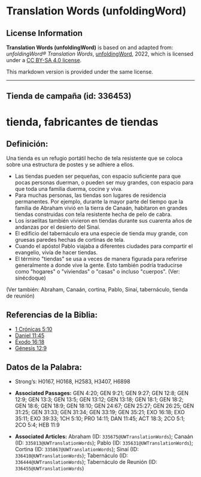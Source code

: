 # Translation Words (unfoldingWord)

## License Information

**Translation Words (unfoldingWord)** is based on and adapted from: _unfoldingWord® Translation Words_, [unfoldingWord](https://unfoldingword.org/utw), 2022, which is licensed under a [CC BY-SA 4.0 license](https://creativecommons.org/licenses/by-sa/4.0/legalcode.en).

This markdown version is provided under the same license.



--------------------------------

## Tienda de campaña (id: 336453)

tienda, fabricantes de tiendas
==============================

Definición:
-----------

Una tienda es un refugio portátil hecho de tela resistente que se coloca sobre una estructura de postes y se adhiere a ellos.

* Las tiendas pueden ser pequeñas, con espacio suficiente para que pocas personas duerman, o pueden ser muy grandes, con espacio para que toda una familia duerma, cocine y viva.
* Para muchas personas, las tiendas son lugares de residencia permanentes. Por ejemplo, durante la mayor parte del tiempo que la familia de Abraham vivió en la tierra de Canaán, habitaron en grandes tiendas construidas con tela resistente hecha de pelo de cabra.
* Los israelitas también vivieron en tiendas durante sus cuarenta años de andanzas por el desierto del Sinaí.
* El edificio del tabernáculo era una especie de tienda muy grande, con gruesas paredes hechas de cortinas de tela.
* Cuando el apóstol Pablo viajaba a diferentes ciudades para compartir el evangelio, vivía de hacer tiendas.
* El término "tiendas" se usa a veces de manera figurada para referirse generalmente a donde vive la gente. Esto también podría traducirse como "hogares" o "viviendas" o "casas" o incluso "cuerpos". (Ver: sinécdoque)

(Ver también: Abraham, Canaán, cortina, Pablo, Sinaí, tabernáculo, tienda de reunión)

Referencias de la Biblia:
-------------------------

* [1 Crónicas 5:10](https://ref.ly/1Chr5:10)
* [Daniel 11:45](https://ref.ly/Dan11:45)
* [Éxodo 16:18](https://ref.ly/Exod16:18)
* [Génesis 12:9](https://ref.ly/Gen12:9)

Datos de la Palabra:
--------------------

* Strong’s: H0167, H0168, H2583, H3407, H6898

* **Associated Passages:** GEN 4:20; GEN 9:21; GEN 9:27; GEN 12:8; GEN 12:9; GEN 13:3; GEN 13:5; GEN 13:12; GEN 13:18; GEN 18:1; GEN 18:2; GEN 18:6; GEN 18:9; GEN 18:10; GEN 24:67; GEN 25:27; GEN 26:25; GEN 31:25; GEN 31:33; GEN 31:34; GEN 33:19; GEN 35:21; EXO 16:18; EXO 35:11; EXO 39:33; 1CH 5:10; PRO 14:11; DAN 11:45; ACT 18:3; 2CO 5:1; 2CO 5:4; HEB 11:9
* **Associated Articles:** Abraham (ID: `335675@UWTranslationWords`); Canaán (ID: `335813@UWTranslationWords`); Pablo (ID: `335631@UWTranslationWords`); Cortina (ID: `335867@UWTranslationWords`); Sinaí (ID: `336410@UWTranslationWords`); Tabernáculo (ID: `336444@UWTranslationWords`); Tabernáculo de Reunión (ID: `336455@UWTranslationWords`)

